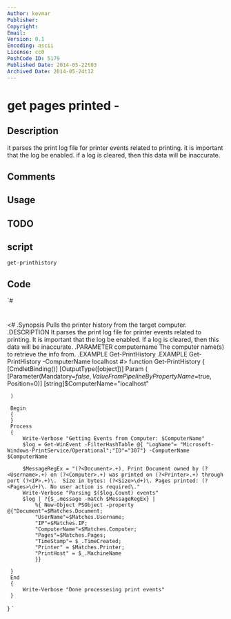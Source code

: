 ```yaml
---
Author: kevmar
Publisher: 
Copyright: 
Email: 
Version: 0.1
Encoding: ascii
License: cc0
PoshCode ID: 5179
Published Date: 2014-05-22t03
Archived Date: 2014-05-24t12
---
```


# get pages printed - 

## Description

it parses the print log file for printer events related to printing. it is important that the log be enabled. if a log is cleared, then this data will be inaccurate.

## Comments



## Usage



## TODO



## script

`get-printhistory`

## Code

`#
 #
 
 <#
 .Synopsis
    Pulls the printer history from the target computer.
 .DESCRIPTION
    It parses the print log file for printer events related to printing. It is important that the log be enabled. If a log is cleared, then this data will be inaccurate.
 .PARAMETER computername
 The computer name(s) to retrieve the info from.
 .EXAMPLE
    Get-PrintHistory
 .EXAMPLE
    Get-PrintHistory -ComputerName localhost
 #>
 function Get-PrintHistory
 {
     [CmdletBinding()]
     [OutputType([object])]
     Param
     (
         [Parameter(Mandatory=$false,
                    ValueFromPipelineByPropertyName=$true,
                    Position=0)]
         [string]$ComputerName="localhost"
 
     )
 
     Begin
     {
     }
     Process
     {
         Write-Verbose "Getting Events from Computer: $ComputerName"
         $log = Get-WinEvent -FilterHashTable @{ "LogName"= "Microsoft-Windows-PrintService/Operational";"ID"="307"} -ComputerName $ComputerName
       
         $MessageRegEx = "(?<Document>.+), Print Document owned by (?<Username>.+) on (?<Computer>.+) was printed on (?<Printer>.+) through port (?<IP>.+)\.  Size in bytes: (?<Size>\d+)\. Pages printed: (?<Pages>\d+)\. No user action is required\."
         Write-Verbose "Parsing $($log.Count) events"
         $log | ?{$_.message -match $MessageRegEx} | 
             %{ New-Object PSObject -property @{"Document"=$Matches.Document;
             "UserName"=$Matches.Username;
             "IP"=$Matches.IP;
             "ComputerName"=$Matches.Computer;
             "Pages"=$Matches.Pages;
             "TimeStamp"= $_.TimeCreated;
             "Printer" = $Matches.Printer;
             "PrintHost" = $_.MachineName
             }}
 
     }
     End
     {
         Write-Verbose "Done processesing print events"
     }
 }
`

